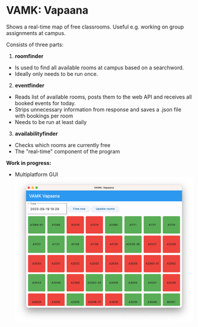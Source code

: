 # VAMK: Vapaana
Shows a real-time map of free classrooms. Useful e.g. working on group assignments at campus.

Consists of three parts:
1. **roomfinder** 
* Is used to find all available rooms at campus based on a searchword. 
* Ideally only needs to be run once.
2. **eventfinder**
* Reads list of available rooms, posts them to the web API and receives all booked events for today.
* Strips unnecessary information from response and saves a .json file with bookings per room
* Needs to be run at least daily
3. **availabilityfinder**
* Checks which rooms are currently free
* The "real-time" component of the program


**Work in progress:**
* Multiplatform GUI
![](/images/Screenshot%202023-09-19%20at%2016.30.06.png)

